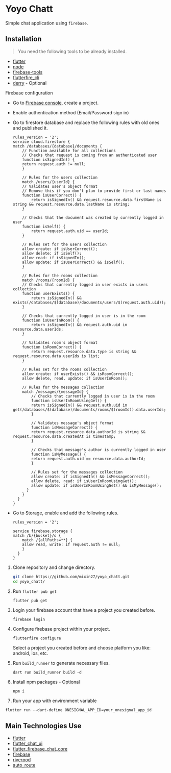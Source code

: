 # Yoyo Chatt

Simple chat application using `firebase`.

## Installation

> You need the following tools to be already installed.

- [flutter](http://flutter.dev/)
- [node](https://nodejs.org/en)
- [firebase-tools](https://www.npmjs.com/package/firebase-tools)
- [flutterfire_cli](https://pub.dev/packages/flutterfire_cli)
- [derry](https://pub.dev/packages/derry) - Optional

Firebase configuration

- Go to [Firebase console](https://console.firebase.google.com/), create a project.
- Enable authentication method (Email/Password sign in)
- Go to firestore database and replace the following rules with old ones and published it.

  ```
  rules_version = '2';
  service cloud.firestore {
  match /databases/{database}/documents {
      // Function available for all collections
      // Checks that request is coming from an authenticated user
      function isSignedIn() {
      return request.auth != null;
      }

      // Rules for the users collection
      match /users/{userId} {
      // Validates user's object format
      // Remove this if you don't plan to provide first or last names
      function isUserCorrect() {
          return isSignedIn() && request.resource.data.firstName is string && request.resource.data.lastName is string;
      }

      // Checks that the document was created by currently logged in user
      function isSelf() {
          return request.auth.uid == userId;
      }

      // Rules set for the users collection
      allow create: if isUserCorrect();
      allow delete: if isSelf();
      allow read: if isSignedIn();
      allow update: if isUserCorrect() && isSelf();
      }

      // Rules for the rooms collection
      match /rooms/{roomId} {
      // Checks that currently logged in user exists in users collection
      function userExists() {
          return isSignedIn() && exists(/databases/$(database)/documents/users/$(request.auth.uid));
      }

      // Checks that currently logged in user is in the room
      function isUserInRoom() {
          return isSignedIn() && request.auth.uid in resource.data.userIds;
      }

      // Validates room's object format
      function isRoomCorrect() {
          return request.resource.data.type is string && request.resource.data.userIds is list;
      }

      // Rules set for the rooms collection
      allow create: if userExists() && isRoomCorrect();
      allow delete, read, update: if isUserInRoom();

      // Rules for the messages collection
      match /messages/{messageId} {
          // Checks that currently logged in user is in the room
          function isUserInRoomUsingGet() {
          return isSignedIn() && request.auth.uid in get(/databases/$(database)/documents/rooms/$(roomId)).data.userIds;
          }

          // Validates message's object format
          function isMessageCorrect() {
          return request.resource.data.authorId is string && request.resource.data.createdAt is timestamp;
          }

          // Checks that message's author is currently logged in user
          function isMyMessage() {
          return request.auth.uid == resource.data.authorId;
          }

          // Rules set for the messages collection
          allow create: if isSignedIn() && isMessageCorrect();
          allow delete, read: if isUserInRoomUsingGet();
          allow update: if isUserInRoomUsingGet() && isMyMessage();
        }
      }
    }
  }
  ```

- Go to Storage, enable and add the following rules.

  ```
  rules_version = '2';

  service firebase.storage {
  match /b/{bucket}/o {
      match /{allPaths=**} {
      allow read, write: if request.auth != null;
      }
    }
  }
  ```

1. Clone repository and change directory.

   ```bash
   git clone https://github.com/mixin27/yoyo_chatt.git
   cd yoyo_chatt/
   ```

2. Run `flutter pub get`

   ```bash
   flutter pub get
   ```

3. Login your firebase account that have a project you created before.

   ```
   firebase login
   ```

4. Configure firebase project within your project.

   ```
   flutterfire configure
   ```

   Select a project you created before and choose platform you like: android, ios, etc.

5. Run `build_runner` to generate necessary files.

   ```
   dart run build_runner build -d
   ```

6. Install npm packages - Optional

   ```
   npm i
   ```

7. Run your app with environment variable

```
flutter run --dart-define ONESIGNAL_APP_ID=your_onesignal_app_id
```

## Main Technologies Use

- [flutter](http://flutter.dev/)
- [flutter_chat_ui](https://pub.dev/packages/flutter_chat_ui)
- [flutter_firebase_chat_core](https://pub.dev/packages/flutter_firebase_chat_core)
- [firebase](https://firebase.google.com/docs/flutter/setup?platform=android)
- [riverpod](https://riverpod.dev/)
- [auto_route](https://pub.dev/packages/auto_route)
